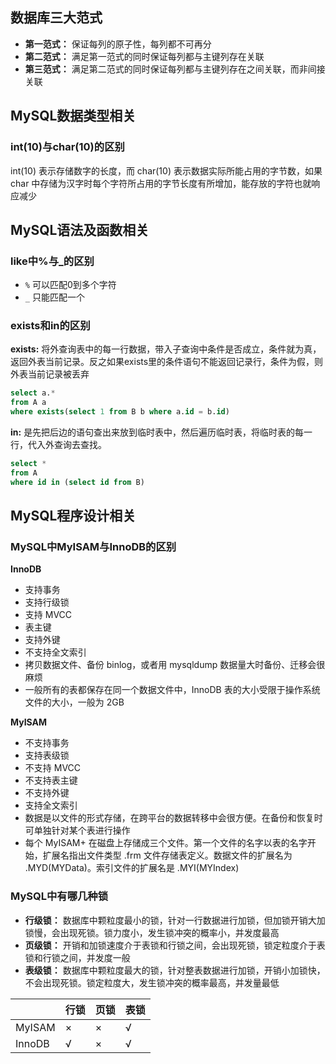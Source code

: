 ## 数据库三大范式

- **第一范式：** 保证每列的原子性，每列都不可再分
- **第二范式：** 满足第一范式的同时保证每列都与主键列存在关联
- **第三范式：** 满足第二范式的同时保证每列都与主键列存在之间关联，而非间接关联

## MySQL数据类型相关

### int(10)与char(10)的区别

int(10) 表示存储数字的长度，而 char(10) 表示数据实际所能占用的字节数，如果 char 中存储为汉字时每个字符所占用的字节长度有所增加，能存放的字符也就响应减少

## MySQL语法及函数相关

### like中%与_的区别

- `%` 可以匹配0到多个字符
- `_` 只能匹配一个

### exists和in的区别

**exists:** 将外查询表中的每一行数据，带入子查询中条件是否成立，条件就为真，返回外表当前记录。反之如果exists里的条件语句不能返回记录行，条件为假，则外表当前记录被丢弃

```sql
select a.*
from A a
where exists(select 1 from B b where a.id = b.id)
```

**in:** 是先把后边的语句查出来放到临时表中，然后遍历临时表，将临时表的每一行，代入外查询去查找。

```sql
select *
from A
where id in (select id from B)
```

## MySQL程序设计相关

### MySQL中MyISAM与InnoDB的区别

**InnoDB**

- 支持事务
- 支持行级锁
- 支持 MVCC
- 表主键
- 支持外键
- 不支持全文索引
- 拷贝数据文件、备份 binlog，或者用 mysqldump 数据量大时备份、迁移会很麻烦
- 一般所有的表都保存在同一个数据文件中，InnoDB 表的大小受限于操作系统文件的大小，一般为 2GB

**MyISAM**

- 不支持事务
- 支持表级锁
- 不支持 MVCC
- 不支持表主键
- 不支持外键
- 支持全文索引
- 数据是以文件的形式存储，在跨平台的数据转移中会很方便。在备份和恢复时可单独针对某个表进行操作
- 每个 MyISAM+ 在磁盘上存储成三个文件。第一个文件的名字以表的名字开始，扩展名指出文件类型 .frm 文件存储表定义。数据文件的扩展名为 .MYD(MYData)。索引文件的扩展名是 .MYI(MYIndex)

### MySQL中有哪几种锁

- **行级锁：** 数据库中颗粒度最小的锁，针对一行数据进行加锁，但加锁开销大加锁慢，会出现死锁。锁力度小，发生锁冲突的概率小，并发度最高
- **页级锁：** 开销和加锁速度介于表锁和行锁之间，会出现死锁，锁定粒度介于表锁和行锁之间，并发度一般
- **表级锁：** 数据库中颗粒度最大的锁，针对整表数据进行加锁，开销小加锁快，不会出现死锁。锁定粒度大，发生锁冲突的概率最高，并发量最低

|        | 行锁 | 页锁 | 表锁 |
|--------|----|----|----|
| MyISAM | ×  | ×  | √  |
| InnoDB | √  | ×  | √  |
